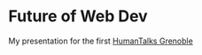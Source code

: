 # Future of Web Dev

My presentation for the first [HumanTalks Grenoble](http://humantalks.com/cities/grenoble/events/5)